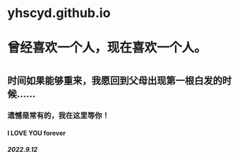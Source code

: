 # yhscyd.github.io
<h1>曾经喜欢一个人，现在喜欢一个人。<h1>
<h2>时间如果能够重来，我愿回到父母出现第一根白发的时候......</h2>
<h3>遗憾是常有的，我在这里等你！</h3>
  <h4>I  LOVE YOU forever</4>
          <h5> 2022.9.12</h5>
